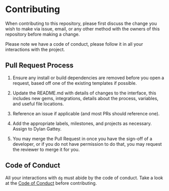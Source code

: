 # Contributing

When contributing to this repository, please first discuss the change you wish to make via issue,
email, or any other method with the owners of this repository before making a change.

Please note we have a code of conduct, please follow it in all your interactions with the project.

## Pull Request Process

1. Ensure any install or build dependencies are removed before you open a request, based off 
   one of the existing templates if possible.

2. Update the README.md with details of changes to the interface, this includes new gems, 
   integrations, details about the process, variables, and useful file locations.

3. Reference an issue if applicable (and most PRs should reference one).

4. Add the appropriate labels, milestones, and projects as necessary. Assign to Dylan Gattey.

5. You may merge the Pull Request in once you have the sign-off of a developer, or 
   if you do not have permission to do that, you may request the reviewer to
   merge it for you.

## Code of Conduct
All your interactions with `dg` must abide by the code of conduct. Take a look at the 
[Code of Conduct](https://github.com/dgattey/dg/blob/master/CODE_OF_CONDUCT.md) before contributing.
